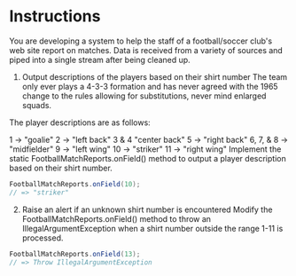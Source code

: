 # Instructions
You are developing a system to help the staff of a football/soccer club's web site report on matches. Data is received from a variety of sources and piped into a single stream after being cleaned up.

1. Output descriptions of the players based on their shirt number
The team only ever plays a 4-3-3 formation and has never agreed with the 1965 change to the rules allowing for substitutions, never mind enlarged squads.

The player descriptions are as follows:

1 -> "goalie"
2 -> "left back"
3 & 4 "center back"
5 -> "right back"
6, 7, & 8 -> "midfielder"
9 -> "left wing"
10 -> "striker"
11 -> "right wing"
Implement the static FootballMatchReports.onField() method to output a player description based on their shirt number.
```java
FootballMatchReports.onField(10);
// => "striker"
```
2. Raise an alert if an unknown shirt number is encountered
Modify the FootballMatchReports.onField() method to throw an IllegalArgumentException when a shirt number outside the range 1-11 is processed.
```java
FootballMatchReports.onField(13);
// => Throw IllegalArgumentException
```
